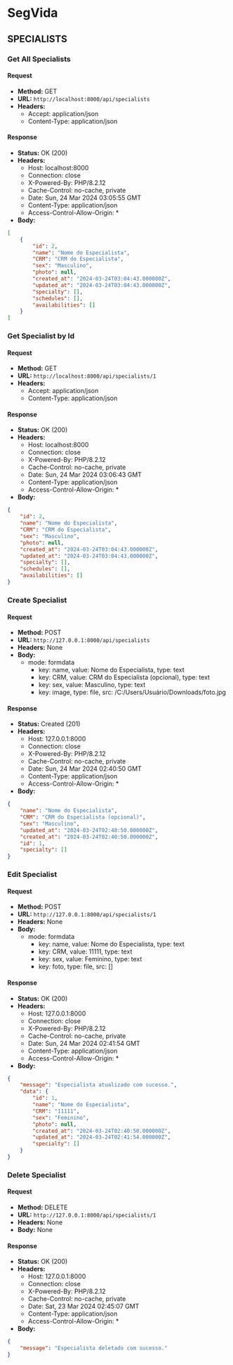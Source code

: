 # SegVida

## SPECIALISTS

### Get All Specialists

#### Request
- **Method:** GET
- **URL:** `http://localhost:8000/api/specialists`
- **Headers:**
  - Accept: application/json
  - Content-Type: application/json

#### Response
- **Status:** OK (200)
- **Headers:**
  - Host: localhost:8000
  - Connection: close
  - X-Powered-By: PHP/8.2.12
  - Cache-Control: no-cache, private
  - Date: Sun, 24 Mar 2024 03:05:55 GMT
  - Content-Type: application/json
  - Access-Control-Allow-Origin: *
- **Body:**
```json
[
    {
        "id": 2,
        "name": "Nome do Especialista",
        "CRM": "CRM do Especialista",
        "sex": "Masculino",
        "photo": null,
        "created_at": "2024-03-24T03:04:43.000000Z",
        "updated_at": "2024-03-24T03:04:43.000000Z",
        "specialty": [],
        "schedules": [],
        "availabilities": []
    }
]

```

### Get Specialist by Id

#### Request
- **Method:** GET
- **URL:** `http://localhost:8000/api/specialists/1`
- **Headers:**
  - Accept: application/json
  - Content-Type: application/json

#### Response
- **Status:** OK (200)
- **Headers:**
  - Host: localhost:8000
  - Connection: close
  - X-Powered-By: PHP/8.2.12
  - Cache-Control: no-cache, private
  - Date: Sun, 24 Mar 2024 03:06:43 GMT
  - Content-Type: application/json
  - Access-Control-Allow-Origin: *
- **Body:**
```json
{
    "id": 2,
    "name": "Nome do Especialista",
    "CRM": "CRM do Especialista",
    "sex": "Masculino",
    "photo": null,
    "created_at": "2024-03-24T03:04:43.000000Z",
    "updated_at": "2024-03-24T03:04:43.000000Z",
    "specialty": [],
    "schedules": [],
    "availabilities": []
}

```

### Create Specialist

#### Request
- **Method:** POST
- **URL:** `http://127.0.0.1:8000/api/specialists`
- **Headers:** None
- **Body:**
  - mode: formdata
    - key: name, value: Nome do Especialista, type: text
    - key: CRM, value: CRM do Especialista (opcional), type: text
    - key: sex, value: Masculino, type: text
    - key: image, type: file, src: /C:/Users/Usuário/Downloads/foto.jpg

#### Response
- **Status:** Created (201)
- **Headers:**
  - Host: 127.0.0.1:8000
  - Connection: close
  - X-Powered-By: PHP/8.2.12
  - Cache-Control: no-cache, private
  - Date: Sun, 24 Mar 2024 02:40:50 GMT
  - Content-Type: application/json
  - Access-Control-Allow-Origin: *
- **Body:**
```json
{
    "name": "Nome do Especialista",
    "CRM": "CRM do Especialista (opcional)",
    "sex": "Masculino",
    "updated_at": "2024-03-24T02:40:50.000000Z",
    "created_at": "2024-03-24T02:40:50.000000Z",
    "id": 1,
    "specialty": []
}

```

### Edit Specialist

#### Request
- **Method:** POST
- **URL:** `http://127.0.0.1:8000/api/specialists/1`
- **Headers:** None
- **Body:**
  - mode: formdata
    - key: name, value: Nome do Especialista, type: text
    - key: CRM, value: 11111, type: text
    - key: sex, value: Feminino, type: text
    - key: foto, type: file, src: []

#### Response
- **Status:** OK (200)
- **Headers:**
  - Host: 127.0.0.1:8000
  - Connection: close
  - X-Powered-By: PHP/8.2.12
  - Cache-Control: no-cache, private
  - Date: Sun, 24 Mar 2024 02:41:54 GMT
  - Content-Type: application/json
  - Access-Control-Allow-Origin: *
- **Body:**
```json
{
    "message": "Especialista atualizado com sucesso.",
    "data": {
        "id": 1,
        "name": "Nome do Especialista",
        "CRM": "11111",
        "sex": "Feminino",
        "photo": null,
        "created_at": "2024-03-24T02:40:50.000000Z",
        "updated_at": "2024-03-24T02:41:54.000000Z",
        "specialty": []
    }
}

```

### Delete Specialist

#### Request
- **Method:** DELETE
- **URL:** `http://127.0.0.1:8000/api/specialists/1`
- **Headers:** None
- **Body:** None

#### Response
- **Status:** OK (200)
- **Headers:**
  - Host: 127.0.0.1:8000
  - Connection: close
  - X-Powered-By: PHP/8.2.12
  - Cache-Control: no-cache, private
  - Date: Sat, 23 Mar 2024 02:45:07 GMT
  - Content-Type: application/json
  - Access-Control-Allow-Origin: *
- **Body:**
```json
{
    "message": "Especialista deletado com sucesso."
}

```